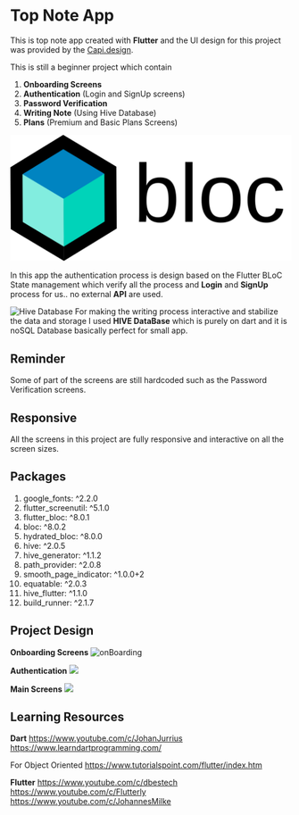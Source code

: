 # Top Note App

This is top note app created with **Flutter** and the UI design for this project was provided by the [Capi.design](http/capi.design).

This is still a beginner project which contain

1. **Onboarding Screens**
2. **Authentication** (Login and SignUp  screens)
3. **Password Verification**
4. **Writing Note** (Using Hive Database)
5. **Plans** (Premium and Basic Plans Screens)

![BLoC State Management](https://raw.githubusercontent.com/felangel/bloc/master/docs/assets/bloc_logo_full.png)

In this app the authentication process is design based on the Flutter BLoC State management which verify all the process and **Login** and **SignUp** process for us.. no external **API** are used.

![Hive Database](https://repository-images.githubusercontent.com/195895847/d0e10680-a3bf-11e9-9aab-778ec9660d33)
For making the writing process interactive and stabilize the data and storage I used **HIVE DataBase** which is purely on dart and it is noSQL Database basically perfect for small app.

## Reminder

Some of part of the screens are still hardcoded such as the Password Verification screens.

## Responsive

All the screens in this project are fully responsive and interactive on all the screen sizes.

## Packages

 1. google_fonts: ^2.2.0
 2. flutter_screenutil: ^5.1.0
 3. flutter_bloc: ^8.0.1
 4. bloc: ^8.0.2
 5. hydrated_bloc: ^8.0.0
 6. hive: ^2.0.5
 7. hive_generator: ^1.1.2
 8. path_provider: ^2.0.8
 9. smooth_page_indicator: ^1.0.0+2
 10. equatable: ^2.0.3
 11. hive_flutter: ^1.1.0
 12. build_runner: ^2.1.7

## Project Design

**Onboarding Screens**
![onBoarding](https://drive.google.com/uc?export=view&id=19c63WbTDnqSTUOF5xr6fXRKlkQyFUHoA)

**Authentication**
<img src="https://www.dropbox.com/s/0h7h7w98cpw4zac/ezgif.com-gif-maker%20%281%29.gif?dl=0">

**Main Screens**
<img src="https://www.dropbox.com/s/a8pakpnmj7zsene/ezgif.com-gif-maker%20%282%29.gif?dl=0">


## Learning Resources

**Dart**
<https://www.youtube.com/c/JohanJurrius>
<https://www.learndartprogramming.com/>

For Object Oriented
<https://www.tutorialspoint.com/flutter/index.htm>

**Flutter**
<https://www.youtube.com/c/dbestech>
<https://www.youtube.com/c/Flutterly>
<https://www.youtube.com/c/JohannesMilke>
